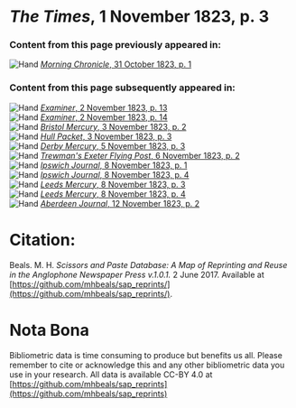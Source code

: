 # *The Times*, 1 November 1823, p. 3  
  
### Content from this page previously appeared in:  
![Hand](http://scissorsandpaste.net/wp-content/uploads/2017/06/smallhandpointer.png) [*Morning Chronicle*, 31 October 1823, p. 1](https://mhbeals.github.io/sap_html/Morning-Chronicle/Morning-Chronicle-31-October-1823-p-1)  
  
### Content from this page subsequently appeared in:  
![Hand](http://scissorsandpaste.net/wp-content/uploads/2017/06/smallhandpointer.png) [*Examiner*, 2 November 1823, p. 13](https://mhbeals.github.io/sap_html/Examiner/Examiner-2-November-1823-p-13)  
![Hand](http://scissorsandpaste.net/wp-content/uploads/2017/06/smallhandpointer.png) [*Examiner*, 2 November 1823, p. 14](https://mhbeals.github.io/sap_html/Examiner/Examiner-2-November-1823-p-14)  
![Hand](http://scissorsandpaste.net/wp-content/uploads/2017/06/smallhandpointer.png) [*Bristol Mercury*, 3 November 1823, p. 2](https://mhbeals.github.io/sap_html/Bristol-Mercury/Bristol-Mercury-3-November-1823-p-2)  
![Hand](http://scissorsandpaste.net/wp-content/uploads/2017/06/smallhandpointer.png) [*Hull Packet*, 3 November 1823, p. 3](https://mhbeals.github.io/sap_html/Hull-Packet/Hull-Packet-3-November-1823-p-3)  
![Hand](http://scissorsandpaste.net/wp-content/uploads/2017/06/smallhandpointer.png) [*Derby Mercury*, 5 November 1823, p. 3](https://mhbeals.github.io/sap_html/Derby-Mercury/Derby-Mercury-5-November-1823-p-3)  
![Hand](http://scissorsandpaste.net/wp-content/uploads/2017/06/smallhandpointer.png) [*Trewman's Exeter Flying Post*, 6 November 1823, p. 2](https://mhbeals.github.io/sap_html/Trewman's-Exeter-Flying-Post/Trewman's-Exeter-Flying-Post-6-November-1823-p-2)  
![Hand](http://scissorsandpaste.net/wp-content/uploads/2017/06/smallhandpointer.png) [*Ipswich Journal*, 8 November 1823, p. 1](https://mhbeals.github.io/sap_html/Ipswich-Journal/Ipswich-Journal-8-November-1823-p-1)  
![Hand](http://scissorsandpaste.net/wp-content/uploads/2017/06/smallhandpointer.png) [*Ipswich Journal*, 8 November 1823, p. 4](https://mhbeals.github.io/sap_html/Ipswich-Journal/Ipswich-Journal-8-November-1823-p-4)  
![Hand](http://scissorsandpaste.net/wp-content/uploads/2017/06/smallhandpointer.png) [*Leeds Mercury*, 8 November 1823, p. 3](https://mhbeals.github.io/sap_html/Leeds-Mercury/Leeds-Mercury-8-November-1823-p-3)  
![Hand](http://scissorsandpaste.net/wp-content/uploads/2017/06/smallhandpointer.png) [*Leeds Mercury*, 8 November 1823, p. 4](https://mhbeals.github.io/sap_html/Leeds-Mercury/Leeds-Mercury-8-November-1823-p-4)  
![Hand](http://scissorsandpaste.net/wp-content/uploads/2017/06/smallhandpointer.png) [*Aberdeen Journal*, 12 November 1823, p. 2](https://mhbeals.github.io/sap_html/Aberdeen-Journal/Aberdeen-Journal-12-November-1823-p-2)  


# Citation: 

Beals. M. H. *Scissors and Paste Database: A Map of Reprinting and Reuse in the Anglophone Newspaper Press v.1.0.1.* 2 June 2017. Available at [https://github.com/mhbeals/sap_reprints/](https://github.com/mhbeals/sap_reprints/). 

# Nota Bona

Bibliometric data is time consuming to produce but benefits us all. Please remember to cite or acknowledge this and any other bibliometric data you use in your research. All data is available CC-BY 4.0 at [https://github.com/mhbeals/sap_reprints](https://github.com/mhbeals/sap_reprints)
